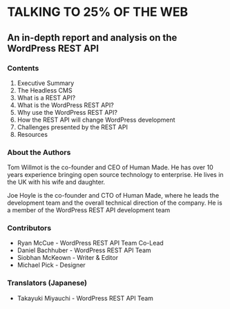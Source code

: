 # TALKING TO 25% OF THE WEB
## An in-depth report and analysis on the WordPress REST API

### Contents
1. Executive Summary
2. The Headless CMS
3. What is a REST API?
4. What is the WordPress REST API?
5. Why use the WordPress REST API?
6. How the REST API will change WordPress development
7. Challenges presented by the REST API
8. Resources

### About the Authors

Tom Willmot is the co-founder and CEO of Human Made. He has over 10 years experience bringing open source technology to enterprise. He lives in the UK with his wife and daughter.

Joe Hoyle is the co-founder and CTO of Human Made, where he leads the development team and the overall technical direction of the company. He is a member of the WordPress REST API development team

### Contributors

- Ryan McCue - WordPress REST API Team Co-Lead
- Daniel Bachhuber - WordPress REST API Team
- Siobhan McKeown - Writer & Editor
- Michael Pick - Designer

### Translators (Japanese)

- Takayuki Miyauchi - WordPress REST API Team
